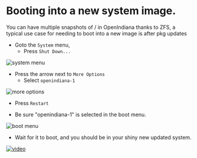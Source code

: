 # Booting into a new system image.

You can have multiple snapshots of / in OpenIndiana thanks to ZFS, a typical use
case for needing to boot into a new image is after pkg updates

* Goto the ```System``` menu,
  * Press ```Shut Down...```

![system menu](images/boot/PSD.png)

* Press the arrow next to ```More Options```
  * Select ```openindiana-1```

![more options](images/boot/MOM.png)

* Press ```Restart```

* Be sure "openindiana-1" is selected in the boot menu.

![boot menu](images/boot/BM.png)

* Wait for it to boot, and you should be in your shiny new updated system.

[![video](http://img.youtube.com/vi/NdWwEP2vfQE/0.jpg)](https://www.youtube.com/watch?v=NdWwEP2vfQE)
